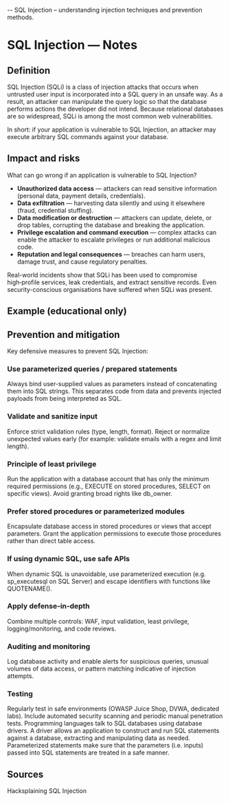 -- SQL Injection – understanding injection techniques and prevention methods.
# SQL Injection — Notes

## Definition
SQL Injection (SQLi) is a class of injection attacks that occurs when untrusted user input is incorporated into a SQL query in an unsafe way. As a result, an attacker can manipulate the query logic so that the database performs actions the developer did not intend. Because relational databases are so widespread, SQLi is among the most common web vulnerabilities.

In short: if your application is vulnerable to SQL Injection, an attacker may execute arbitrary SQL commands against your database.


## Impact and risks
What can go wrong if an application is vulnerable to SQL Injection?

- **Unauthorized data access** — attackers can read sensitive information (personal data, payment details, credentials).  
- **Data exfiltration** — harvesting data silently and using it elsewhere (fraud, credential stuffing).  
- **Data modification or destruction** — attackers can update, delete, or drop tables, corrupting the database and breaking the application.  
- **Privilege escalation and command execution** — complex attacks can enable the attacker to escalate privileges or run additional malicious code.  
- **Reputation and legal consequences** — breaches can harm users, damage trust, and cause regulatory penalties.

Real-world incidents show that SQLi has been used to compromise high‑profile services, leak credentials, and extract sensitive records. Even security-conscious organisations have suffered when SQLi was present.

## Example (educational only)


## Prevention and mitigation
Key defensive measures to prevent SQL Injection:

### Use parameterized queries / prepared statements
Always bind user-supplied values as parameters instead of concatenating them into SQL strings. This separates code from data and prevents injected payloads from being interpreted as SQL.

 ### Validate and sanitize input
Enforce strict validation rules (type, length, format). Reject or normalize unexpected values early (for example: validate emails with a regex and limit length).

### Principle of least privilege
Run the application with a database account that has only the minimum required permissions (e.g., EXECUTE on stored procedures, SELECT on specific views). Avoid granting broad rights like db_owner.

### Prefer stored procedures or parameterized modules
Encapsulate database access in stored procedures or views that accept parameters. Grant the application permissions to execute those procedures rather than direct table access.

### If using dynamic SQL, use safe APIs
When dynamic SQL is unavoidable, use parameterized execution (e.g. sp_executesql on SQL Server) and escape identifiers with functions like QUOTENAME().

### Apply defense‑in‑depth
Combine multiple controls: WAF, input validation, least privilege, logging/monitoring, and code reviews.

### Auditing and monitoring
Log database activity and enable alerts for suspicious queries, unusual volumes of data access, or pattern matching indicative of injection attempts.

### Testing
Regularly test in safe environments (OWASP Juice Shop, DVWA, dedicated labs). Include automated security scanning and periodic manual penetration tests.
Programming languages talk to SQL databases using database drivers. A driver allows an application to construct and run SQL statements against a database, extracting and manipulating data as needed. Parameterized statements make sure that the parameters (i.e. inputs) passed into SQL statements are treated in a safe manner.

## Sources
Hacksplaining SQL Injection
